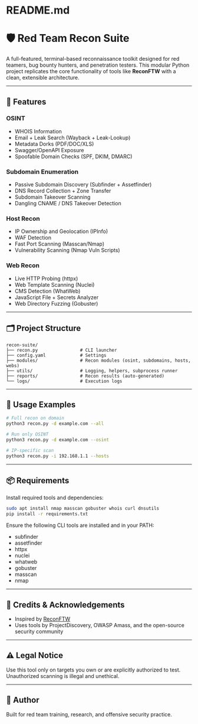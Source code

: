 # README.md

# 🛡️ Red Team Recon Suite

A full-featured, terminal-based reconnaissance toolkit designed for red teamers, bug bounty hunters, and penetration testers. This modular Python project replicates the core functionality of tools like **ReconFTW** with a clean, extensible architecture.

---

## 🔧 Features

### OSINT
- WHOIS Information
- Email + Leak Search (Wayback + Leak-Lookup)
- Metadata Dorks (PDF/DOC/XLS)
- Swagger/OpenAPI Exposure
- Spoofable Domain Checks (SPF, DKIM, DMARC)

### Subdomain Enumeration
- Passive Subdomain Discovery (Subfinder + Assetfinder)
- DNS Record Collection + Zone Transfer
- Subdomain Takeover Scanning
- Dangling CNAME / DNS Takeover Detection

### Host Recon
- IP Ownership and Geolocation (IPInfo)
- WAF Detection
- Fast Port Scanning (Masscan/Nmap)
- Vulnerability Scanning (Nmap Vuln Scripts)

### Web Recon
- Live HTTP Probing (httpx)
- Web Template Scanning (Nuclei)
- CMS Detection (WhatWeb)
- JavaScript File + Secrets Analyzer
- Web Directory Fuzzing (Gobuster)

---

## 🗂 Project Structure

```
recon-suite/
├── recon.py                # CLI launcher
├── config.yaml             # Settings
├── modules/                # Recon modules (osint, subdomains, hosts, webs)
├── utils/                  # Logging, helpers, subprocess runner
├── reports/                # Recon results (auto-generated)
└── logs/                   # Execution logs
```

---

## 🚀 Usage Examples

```bash
# Full recon on domain
python3 recon.py -d example.com --all

# Run only OSINT
python3 recon.py -d example.com --osint

# IP-specific scan
python3 recon.py -i 192.168.1.1 --hosts
```

---

## 📦 Requirements

Install required tools and dependencies:
```bash
sudo apt install nmap masscan gobuster whois curl dnsutils
pip install -r requirements.txt
```

Ensure the following CLI tools are installed and in your PATH:
- subfinder
- assetfinder
- httpx
- nuclei
- whatweb
- gobuster
- masscan
- nmap

---

## 📘 Credits & Acknowledgements
- Inspired by [ReconFTW](https://github.com/six2dez/reconftw)
- Uses tools by ProjectDiscovery, OWASP Amass, and the open-source security community

---

## ⚠️ Legal Notice
Use this tool only on targets you own or are explicitly authorized to test. Unauthorized scanning is illegal and unethical.

---

## 🧠 Author
Built for red team training, research, and offensive security practice.
